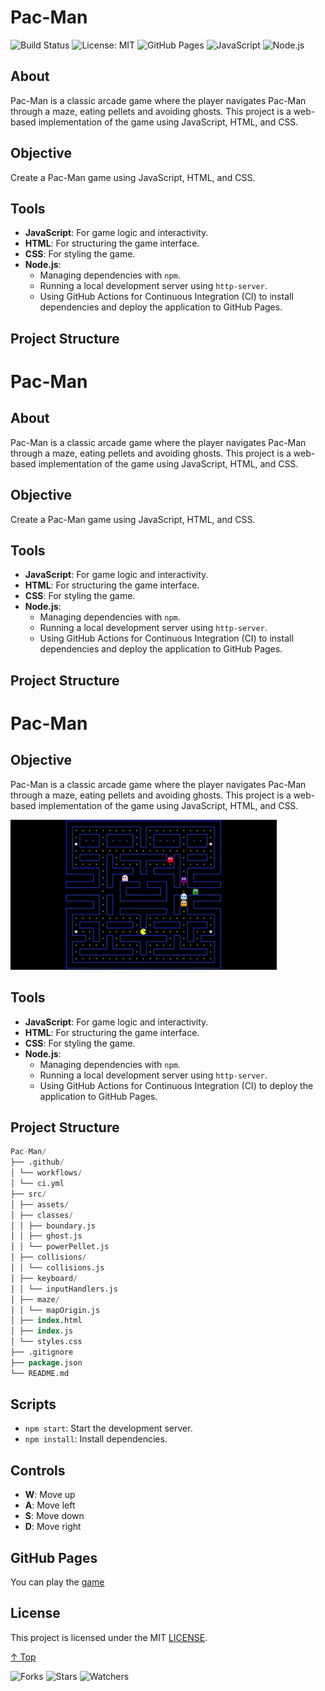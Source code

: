 # Pac-Man

![Build Status](https://github.com/gadiim/Pac-Man/actions/workflows/ci.yml/badge.svg)
![License: MIT](https://img.shields.io/badge/License-MIT-yellow.svg)
![GitHub Pages](https://img.shields.io/badge/GitHub-Pages-blue.svg)
![JavaScript](https://img.shields.io/badge/JavaScript-ES6-yellow.svg)
![Node.js](https://img.shields.io/badge/Node.js-v20-green.svg)

## About
Pac-Man is a classic arcade game where the player navigates Pac-Man through a maze, eating pellets and avoiding ghosts. This project is a web-based implementation of the game using JavaScript, HTML, and CSS.

## Objective
Create a Pac-Man game using JavaScript, HTML, and CSS.

## Tools
- **JavaScript**: For game logic and interactivity.
- **HTML**: For structuring the game interface.
- **CSS**: For styling the game.
- **Node.js**: 
  - Managing dependencies with `npm`.
  - Running a local development server using `http-server`.
  - Using GitHub Actions for Continuous Integration (CI) to install dependencies and deploy the application to GitHub Pages.

## Project Structure

# Pac-Man

## About
Pac-Man is a classic arcade game where the player navigates Pac-Man through a maze, eating pellets and avoiding ghosts. This project is a web-based implementation of the game using JavaScript, HTML, and CSS.

## Objective
Create a Pac-Man game using JavaScript, HTML, and CSS.

## Tools
- **JavaScript**: For game logic and interactivity.
- **HTML**: For structuring the game interface.
- **CSS**: For styling the game.
- **Node.js**: 
  - Managing dependencies with `npm`.
  - Running a local development server using `http-server`.
  - Using GitHub Actions for Continuous Integration (CI) to install dependencies and deploy the application to GitHub Pages.

## Project Structure
# Pac-Man

## Objective
Pac-Man is a classic arcade game where the player navigates Pac-Man through a maze, eating pellets and avoiding ghosts. This project is a web-based implementation of the game using JavaScript, HTML, and CSS.

![gameClip](.images/gameClip.gif)

## Tools
- **JavaScript**: For game logic and interactivity.
- **HTML**: For structuring the game interface.
- **CSS**: For styling the game.
- **Node.js**: 
  - Managing dependencies with `npm`.
  - Running a local development server using `http-server`.
  - Using GitHub Actions for Continuous Integration (CI) to deploy the application to GitHub Pages.

## Project Structure
   ```sql
Pac-Man/
├── .github/
│ └── workflows/
│ └── ci.yml
├── src/
│ ├── assets/
│ ├── classes/
│ │ ├── boundary.js
│ │ ├── ghost.js
│ │ └── powerPellet.js
│ ├── collisions/
│ │ └── collisions.js
│ ├── keyboard/
│ │ └── inputHandlers.js
│ ├── maze/
│ │ └── mapOrigin.js
│ ├── index.html
│ ├── index.js
│ └── styles.css
├── .gitignore
├── package.json
└── README.md
  ```
## Scripts
- `npm start`: Start the development server.
- `npm install`: Install dependencies.

## Controls
- **W**: Move up
- **A**: Move left
- **S**: Move down
- **D**: Move right

## GitHub Pages
You can play the [game](https://gadiim.github.io/Pac-Man/)

## License
This project is licensed under the MIT [LICENSE](LICENSE).

[↑ Top](#pac-man)

![Forks](https://img.shields.io/github/forks/gadiim/Pac-Man.svg)
![Stars](https://img.shields.io/github/stars/gadiim/Pac-Man.svg)
![Watchers](https://img.shields.io/github/watchers/gadiim/Pac-Man.svg)
